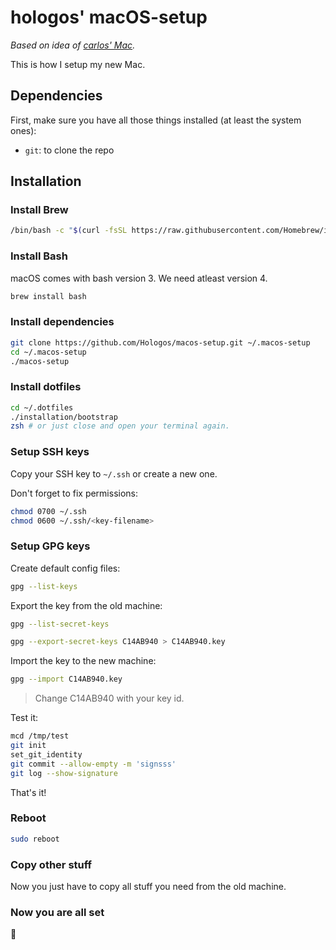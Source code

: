 # hologos' macOS-setup

*Based on idea of [carlos' Mac](https://github.com/caarlos0/macOS).*

This is how I setup my new Mac.

## Dependencies

First, make sure you have all those things installed (at least the system ones):

- `git`: to clone the repo

## Installation

### Install Brew

```bash
/bin/bash -c "$(curl -fsSL https://raw.githubusercontent.com/Homebrew/install/HEAD/install.sh)"
```

### Install Bash

macOS comes with bash version 3. We need atleast version 4.

```bash
brew install bash
```

### Install dependencies

```bash
git clone https://github.com/Hologos/macos-setup.git ~/.macos-setup
cd ~/.macos-setup
./macos-setup
```

### Install dotfiles

```bash
cd ~/.dotfiles
./installation/bootstrap
zsh # or just close and open your terminal again.
```

### Setup SSH keys

Copy your SSH key to `~/.ssh` or create a new one.

Don't forget to fix permissions:

```bash
chmod 0700 ~/.ssh
chmod 0600 ~/.ssh/<key-filename>
```

### Setup GPG keys

Create default config files:

```bash
gpg --list-keys
```

Export the key from the old machine:

```bash
gpg --list-secret-keys

gpg --export-secret-keys C14AB940 > C14AB940.key
```

Import the key to the new machine:

```bash
gpg --import C14AB940.key
```

> Change C14AB940 with your key id.

Test it:

```bash
mcd /tmp/test
git init
set_git_identity
git commit --allow-empty -m 'signsss'
git log --show-signature
```

That's it!

### Reboot

```bash
sudo reboot
```

### Copy other stuff

Now you just have to copy all stuff you need from the old machine.

### Now you are all set

👏
